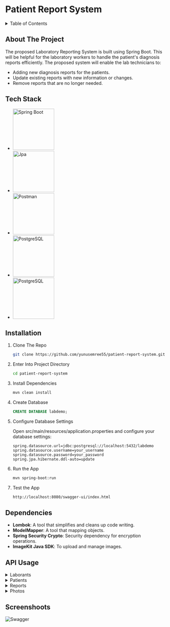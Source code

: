 # Patient Report System

<details>
  <summary>Table of Contents</summary>
  <ol>
    <li>
      <a href="#about-the-project">About The Project</a>
    </li>
    <li>
      <a href="#tech-stack">Tech Stack</a>
    </li>
    <li>
      <a href="#installation">Installation</a>
    </li>
    <li>
      <a href="#dependencies">Dependencies</a>
    </li>
    <li>
      <a href="#api-usage">API Usage</a>
    </li>
    <li>
      <a href="#screenshoots">Screenshoots</a>
    </li>
  </ol>
</details>

## About The Project

The proposed Laboratory Reporting System is built using Spring Boot. This will be helpful for the laboratory workers to handle the patient's diagnosis reports efficiently. The proposed system will enable the lab technicians to:

- Adding new diagnosis reports for the patients.
- Update existing reports with new information or changes.
- Remove reports that are no longer needed.

## Tech Stack

- <picture>
    <img width=130 alt="Spring Boot" src="https://upload.wikimedia.org/wikipedia/commons/thumb/4/44/Spring_Framework_Logo_2018.svg/1200px-Spring_Framework_Logo_2018.svg.png">
  </picture>
- <picture>
    <img width=130 alt="Jpa" src="https://blogger.googleusercontent.com/img/b/R29vZ2xl/AVvXsEjlnf3vDICc1HZvO_sDAmRkjEW8XDjb84mrGWg56tNlgyQbnwGXqEZAzP1J3_xncxe1NP4-nZqlZZTzI4yr528A-dkJmC022gN4tJe-n8gwp2YoUiL-6ecV0BOiauQMstrFdyw8cBF3HHla/w1200-h630-p-k-no-nu/jpa.PNG">
  </picture>
- <picture>
    <img width=130 alt="Postman" src="https://upload.wikimedia.org/wikipedia/commons/c/c2/Postman_%28software%29.png">
  </picture>
- <picture>
    <img width=130 alt="PostgreSQL" src="https://png.pngitem.com/pimgs/s/467-4673213_connector-postgresql-colorlogo-postgres-logo-hd-png-download.png">
  </picture>
- <picture>
    <img width=130 alt="PostgreSQL" src="https://miro.medium.com/v2/resize:fit:1400/1*C_u3RtbZnYzRI10IUWbPfg.png">
  </picture>


## Installation

1. Clone The Repo

      ```sh
   git clone https://github.com/yunusemree55/patient-report-system.git
   ```
2. Enter Into Project Directory

      ```sh
   cd patient-report-system
   ```
3. Install Dependencies

      ```sh
   mvn clean install
   ```

4. Create Database
  
    ```sql
    CREATE DATABASE labdemo;
    ```

5. Configure Database Settings

   Open src/main/resources/application.properties and configure your database settings:
   
      ```properties
   spring.datasource.url=jdbc:postgresql://localhost:5432/labdemo
   spring.datasource.username=your_username
   spring.datasource.password=your_password
   spring.jpa.hibernate.ddl-auto=update

   ```
6. Run the App
   ```sh
   mvn spring-boot:run
   ```

7. Test the App
     ```sh
     http://localhost:8080/swagger-ui/index.html
     ```

## Dependencies

- **Lombok**: A tool that simplifies and cleans up code writing.
- **ModelMapper**: A tool that mapping objects.
- **Spring Security Crypto**: Security dependency for encryption operations.
- **ImageKit Java SDK**: To upload and manage images.

## API Usage

 <details>
 <summary>Laborants</summary>

  ### 
  ```http
  GET /api/laborants
```
  
  ### Get All
  
  ```http
  GET /api/laborants/all
```
  
  
  ### Get By Id
  
  ```http
  GET /api/laborants/${id}
```
  
  | Parameters | Type     | Description                       |
  | :-------- | :------- | :-------------------------------- |
  | `id`      | `int` | **Required.** The key value of the laborant |
  
  
  ### Get By Name
  
  ```http
  GET /api/laborants/name
```
  
  | Query Parameters | Type     | Description                       |
  | :-------- | :------- | :-------------------------------- |
  | `firstName`      | `String` | **Required.** Laborant's first name |
  | `lastName`      | `String` | **Required.** Laborant's last name |


  ### Add
  
  ```http
  POST /api/laborants/add
```
  
  ```javascript
  {
    "firstName": "Yunus Emre",
    "lastName": "Flower",
    "username": "ye013",
    "email": "yunussemree_55@hotmail.com",
    "password": "123",
    "confirmPassword": "123"
  }
  ```
  
  | Fields | Type     | Description                       |
  | :-------- | :------- | :-------------------------------- |
  | `firstName`      | `String` | **Required.** Laborant's first name |
  | `lastName`      | `String` | **Required.** Laborant's last name |
  | `username`      | `String` | **Required.** Laborant's username |
  | `email`      | `String` | **Required.** Laborant's email |
  | `password`      | `String` | **Required.** The password for the laborant's account |
  | `confirmPassword`      | `String` | **Required.** A confirmation of the entered password. |
  
  ### Update Username
  
  ```http
  PUT /api/laborants/update-username
```
  
  ```javascript
  {
    "id": 1,
    "username": "example",
  }
  ```
  
  | Fields | Type     | Description                       |
  | :-------- | :------- | :-------------------------------- |
  | `id`      | `int` | **Required.** Laborant's id |
  | `username`      | `String` | **Required.** Laborant's new username |
  
  
  ### Update Password
  ```http
  PUT /api/laborants/update-password
```
  
  ```javascript
  {
    "id": 1,
    "password": "examplePassword",
    "confirmPassword": "examplePassword",
  }
  ```
  
  | Fields | Type     | Description                       |
  | :-------- | :------- | :-------------------------------- |
  | `id`      | `int` | **Required.** Laborant's id |
  | `password`      | `String` | **Required.** The password for the laborant's account |
  | `confirmPassword`      | `String` | **Required.** A confirmation of the entered password|

  
</details>

<details>
  <summary>Patients</summary>

###
  ```http
  GET /api/patients
```

### Get All

  ```http
  GET /api/patients/all
```


### Get By Id

  ```http
  GET /api/patients/${id}
```

| Parameters | Type     | Description                       |
| :-------- | :------- | :-------------------------------- |
| `id`      | `int` | **Required.** The key value of the patient |


### Get By Identity Number

  ```http
  GET /api/patients/identity-number/${identityNumber}
```

| Parameters | Type     | Description                       |
| :-------- | :------- | :-------------------------------- |
| `identityNumber`      | `int` | **Required.** Identity number of the patient |



### Get By Name

  ```http
  GET /api/patients/name
```

| Query Parameters | Type     | Description                       |
| :-------- | :------- | :-------------------------------- |
| `firstName`      | `String` | **Required.** Patient's first name |
| `lastName`      | `String` | **Required.** Patient's last name |



### Add

  ```http
  POST /api/patients/add
```

```javascript
{
  "firstName": "Yunus Emre",
  "lastName": "Flower",
  "username": "example",
  "identityNumber":"12345678910"
  "email": "email@example.com",
  "password": "123",
  "confirmPassword": "123"
}
```

| Fields | Type     | Description                       |
| :-------- | :------- | :-------------------------------- |
| `firstName`      | `String` | **Required.** Patient's first name |
| `lastName`      | `String` | **Required.** Patient's last name |
| `username`      | `String` | **Required.** Patient's username |
| `identityNumber`      | `String` | **Required.** Patient's identity number |
| `email`      | `String` | **Required.** Patient's email |
| `password`      | `String` | **Required.** The password for the patient's account |
| `confirmPassword`      | `String` | **Required.** A confirmation of the entered password. |


### Update Username

  ```http
  PUT /api/patients/update-username
```

```javascript
{
  "id": 1,
  "username": "example",
}
```

| Fields | Type     | Description                       |
| :-------- | :------- | :-------------------------------- |
| `id`      | `int` | **Required.** Patient's id |
| `username`      | `String` | **Required.** Patient's new username |


### Update Password

  ```http
  PUT /api/patients/update-password
```

```javascript
{
  "id": 1,
  "password": "examplePassword",
  "confirmPassword": "examplePassword",
}
```

| Fields | Type     | Description                       |
| :-------- | :------- | :-------------------------------- |
| `id`      | `int` | **Required.** Patient's id |
| `password`      | `String` | **Required.** The password for the patient's account |
| `confirmPassword`      | `String` | **Required.** A confirmation of the entered password|

</details>

<details>
  <summary>Reports</summary>

  ###

  ```http
  GET /api/reports
```

### Get All

  ```http
  GET /api/reports/all
```


### Get By Id

  ```http
  GET /api/reports/${id}
```

| Parameters | Type     | Description                       |
| :-------- | :------- | :-------------------------------- |
| `id`      | `int` | **Required.** The key value of the report |


### Get By Sorted Date

  ```http
  GET /api/reports/sorted-by-date
```

### Get By Active Reports

  ```http
  GET /api/reports/active-reports
```

### Get By Passive Reports

  ```http
  GET /api/reports/passive-reports
```

### Add

  ```http
  POST /api/reports/add
```

```javascript
{
    "laborantId": 1,
    "patientId": 1,
    "diagnosisTitle": "Flu",
    "description": "The patient shows symptoms of a fever, cough, and sore throat, indicative of the flu."
}
```

| Fields | Type     | Description                       |
| :-------- | :------- | :-------------------------------- |
| `laborantId`      | `int` | **Required.** Laborant's id |
| `patientId`      | `int` | **Required.** Patient's id |
| `diagnosisTitle`      | `String` | **Required.** Title of diagnosis |
| `description`      | `String` | **Required.** Description of diagnosis |


### Update Report

  ```http
  PUT /api/patients/update-report
```

```javascript
{
    "id": 1,
    "diagnosisTitle": "Pneumonia",
    "description": "The patient is diagnosed with bacterial pneumonia, showing symptoms of chest pain and shortness of breath."
}
```

| Fields | Type     | Description                       |
| :-------- | :------- | :-------------------------------- |
| `patientId`      | `int` | **Required.** Report's id |
| `diagnosisTitle`      | `String` | **Required.** Title of diagnosis |
| `description`      | `String` | **Required.** Description of diagnosis |


### Delete By Id

  ```http
  DELETE /api/reports/delete/${id}
```

| Parameters | Type     | Description                       |
| :-------- | :------- | :-------------------------------- |
| `id`      | `int` | **Required.** The key value of the report |
</details>

<details>
  <summary>Photos</summary>
 
  ###
  
  ```http
  GET /api/photos
```

### Add

  ```http
  POST /api/photos/add
```



| Fields | Type     | Description                       |
| :-------- | :------- | :-------------------------------- |
| `reportId`      | `int` | **Required.** Report's id 
| `file`      | `MultipartFile` | **Required.** Report photo |
</details>

## Screenshoots

![Swagger](https://github.com/user-attachments/assets/34417cdd-3297-4661-a2c4-c6d5f1fcd949)
